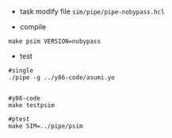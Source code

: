 * task
modify file `sim/pipe/pipe-nobypass.hcl`

  
* compile
```
make psim VERSION=nobypass
```

* test
```
#single
./pipe -g ../y86-code/asumi.yo


#y86-code
make testpsim

#ptest
make SIM=../pipe/psim

```



